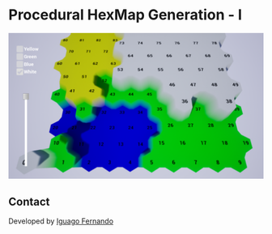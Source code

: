 # Procedural HexMap Generation - I
 
<img src="/01.png?raw=true" width="600"/>

## Contact

Developed by [Iguago Fernando](https://iguagofernando.wordpress.com/)